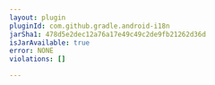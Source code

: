 ```yaml
---
layout: plugin
pluginId: com.github.gradle.android-i18n
jarSha1: 478d5e2dec12a76a17e49c49c2de9fb21262d36d
isJarAvailable: true
error: NONE
violations: []

---
```

